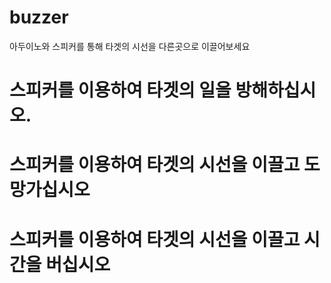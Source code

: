 # buzzer
아두이노와 스피커를 통해 타겟의 시선을 다른곳으로 이끌어보세요

# 스피커를 이용하여 타겟의 일을 방해하십시오.
# 스피커를 이용하여 타겟의 시선을 이끌고 도망가십시오
# 스피커를 이용하여 타겟의 시선을 이끌고 시간을 버십시오
